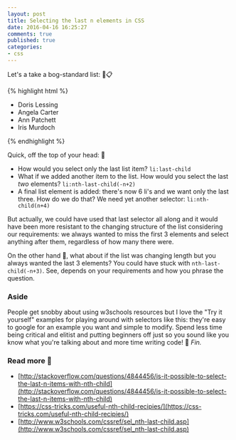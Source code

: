 ```yaml
---
layout: post
title: Selecting the last n elements in CSS
date: 2016-04-16 16:25:27
comments: true
published: true
categories:
- css
---
```


Let's a take a bog-standard list: :toilet::clipboard:

{% highlight html %}
<ul>
    <li>Doris Lessing</li>
    <li>Angela Carter</li>
    <li>Ann Patchett</li>
    <li>Iris Murdoch</li>
</ul>
{% endhighlight %}

Quick, off the top of your head: :older_man:

* How would you select only the last list item? `li:last-child`
* What if we added another item to the list. How would you select the last _two_ elements? `li:nth-last-child(-n+2)`
* A final list element is added: there's now 6 li's and we want only the last three. How do we do that? We need yet another selector: `li:nth-child(n+4)`

But actually, we could have used that last selector all along and it would have been more resistant to the changing structure of the list considering our requirements: we always wanted to miss the first 3 elements and select anything after them, regardless of how many there were.

On the other hand :wave:, what about if the list was changing length but you always wanted the last 3 elements? You could have stuck with `nth-last-child(-n+3)`. See, depends on your requirements and how you phrase the question.

### Aside

People get snobby about using w3schools resources but I love the "Try it yourself" examples for playing around with selectors like this: they're easy to google for an example you want and simple to modify. Spend less time being critical and elitist and putting beginners off just so you sound like you know what you're talking about and more time writing code! :nose: _Fin._

### Read more :notebook_with_decorative_cover:

* [http://stackoverflow.com/questions/4844456/is-it-possible-to-select-the-last-n-items-with-nth-child](http://stackoverflow.com/questions/4844456/is-it-possible-to-select-the-last-n-items-with-nth-child)
* [https://css-tricks.com/useful-nth-child-recipies/](https://css-tricks.com/useful-nth-child-recipies/)
* [http://www.w3schools.com/cssref/sel_nth-last-child.asp](http://www.w3schools.com/cssref/sel_nth-last-child.asp)
